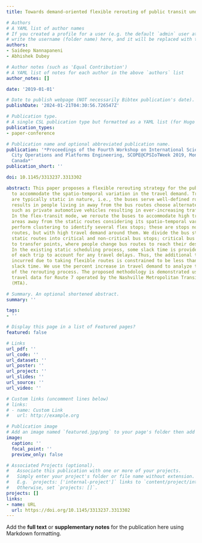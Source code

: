 ```yaml
---
title: Towards demand-oriented flexible rerouting of public transit under uncertainty

# Authors
# A YAML list of author names
# If you created a profile for a user (e.g. the default `admin` user at `content/authors/admin/`), 
# write the username (folder name) here, and it will be replaced with their full name and linked to their profile.
authors:
- Saideep Nannapaneni
- Abhishek Dubey

# Author notes (such as 'Equal Contribution')
# A YAML list of notes for each author in the above `authors` list
author_notes: []

date: '2019-01-01'

# Date to publish webpage (NOT necessarily Bibtex publication's date).
publishDate: '2024-01-21T04:30:56.726547Z'

# Publication type.
# A single CSL publication type but formatted as a YAML list (for Hugo requirements).
publication_types:
- paper-conference

# Publication name and optional abbreviated publication name.
publication: '*Proceedings of the Fourth Workshop on International Science of Smart
  City Operations and Platforms Engineering, SCOPE@CPSIoTWeek 2019, Montreal, QC,
  Canada*'
publication_short: ''

doi: 10.1145/3313237.3313302

abstract: This paper proposes a flexible rerouting strategy for the public transit
  to accommodate the spatio-temporal variation in the travel demand. Transit routes
  are typically static in nature, i.e., the buses serve well-defined routes; this
  results in people living in away from the bus routes choose alternate transit modes
  such as private automotive vehicles resulting in ever-increasing traffic congestion.
  In the flex-transit mode, we reroute the buses to accommodate high travel demand
  areas away from the static routes considering its spatio-temporal variation. We
  perform clustering to identify several flex stops; these are stops not on the static
  routes, but with high travel demand around them. We divide the bus stops on the
  static routes into critical and non-critical bus stops; critical bus stops refer
  to transfer points, where people change bus routes to reach their destinations.
  In the existing static scheduling process, some slack time is provided at the end
  of each trip to account for any travel delays. Thus, the additional travel time
  incurred due to taking flexible routes is constrained to be less than the available
  slack time. We use the percent increase in travel demand to analyze the effectiveness
  of the rerouting process. The proposed methodology is demonstrated using real-world
  travel data for Route 7 operated by the Nashville Metropolitan Transit Authority
  (MTA).

# Summary. An optional shortened abstract.
summary: ''

tags:
- ''

# Display this page in a list of Featured pages?
featured: false

# Links
url_pdf: ''
url_code: ''
url_dataset: ''
url_poster: ''
url_project: ''
url_slides: ''
url_source: ''
url_video: ''

# Custom links (uncomment lines below)
# links:
# - name: Custom Link
#   url: http://example.org

# Publication image
# Add an image named `featured.jpg/png` to your page's folder then add a caption below.
image:
  caption: ''
  focal_point: ''
  preview_only: false

# Associated Projects (optional).
#   Associate this publication with one or more of your projects.
#   Simply enter your project's folder or file name without extension.
#   E.g. `projects: ['internal-project']` links to `content/project/internal-project/index.md`.
#   Otherwise, set `projects: []`.
projects: []
links:
- name: URL
  url: https://doi.org/10.1145/3313237.3313302
---
```


Add the **full text** or **supplementary notes** for the publication here using Markdown formatting.
